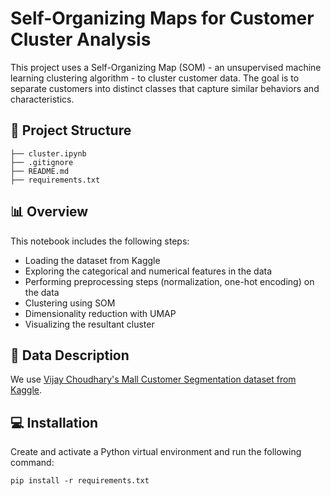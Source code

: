 # Self-Organizing Maps for Customer Cluster Analysis
This project uses a Self-Organizing Map (SOM) - an unsupervised machine learning clustering algorithm - to cluster customer data. The goal is to separate customers into distinct classes that capture similar behaviors and characteristics.

## 📁 Project Structure
```
├── cluster.ipynb
├── .gitignore
├── README.md
├── requirements.txt
```

## 📊 Overview
This notebook includes the following steps:
* Loading the dataset from Kaggle
* Exploring the categorical and numerical features in the data
* Performing preprocessing steps (normalization, one-hot encoding) on the data
* Clustering using SOM
* Dimensionality reduction with UMAP
* Visualizing the resultant cluster

## 📃 Data Description
We use [Vijay Choudhary's Mall Customer Segmentation dataset from Kaggle](https://www.kaggle.com/datasets/vjchoudhary7/customer-segmentation-tutorial-in-python).

## 💻 Installation
Create and activate a Python virtual environment and run the following command:
```
pip install -r requirements.txt
```
